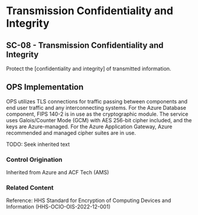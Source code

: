 # Transmission Confidentiality and Integrity
## SC-08 - Transmission Confidentiality and Integrity

Protect the [confidentiality and integrity] of transmitted information.

## OPS Implementation

OPS utilizes TLS connections for traffic passing between components and end user traffic and any interconnecting systems. For the Azure Database component, FIPS 140-2 is in use as the cryptographic module. The service uses Galois/Counter Mode (GCM) with AES 256-bit cipher included, and the keys are Azure-managed. For the Azure Application Gateway, Azure recommended and managed cipher suites are in use.

TODO: Seek inherited text

### Control Origination

Inherited from Azure and ACF Tech (AMS)

### Related Content

Reference: HHS Standard for Encryption of Computing Devices and Information (HHS-OCIO-OIS-2022-12-001)

